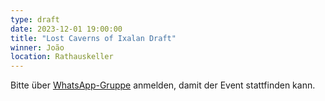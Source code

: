 ```yaml
---
type: draft
date: 2023-12-01 19:00:00
title: "Lost Caverns of Ixalan Draft"
winner: João
location: Rathauskeller
---
```


Bitte über [WhatsApp-Gruppe](https://chat.whatsapp.com/HQ7IINFrZB63esDNRqsIUw) anmelden, damit der Event stattfinden kann.